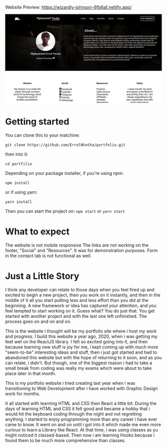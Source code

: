 Website Preview: https://wizardly-johnson-6fb6af.netlify.app/


<img src="https://github.com/ErrolNtetha/portfolio/blob/master/src/portfolio.png" alt="portfolio screenshot" />

# Getting started
You can clone this to your matchine:
```
git clone https://github.com/ErrolNtetha/portfolio.git
``` 
then into it:
```
cd portfilio
```
Depending on your package installer, if you're using npm:
```
npm install
``` 
or if using yarn: 
```
yarn install
```
Then you can start the project on: 
`npm start`  or `yarn start`


# What to expect 
The website is not mobile responsive
The links are not working on the footer, "Social" and "Resources". It was for demonstration purposes. 
Form in the contact tab is not functional as well.

# Just a Little Story

I think any developer can relate to those days when you feel fired up and excited to begin a new project, then you work on it instantly, and then in the middle of it all you start putting less and less effort than you did at the beginning. A new framework or idea has captured your attention, and you feel tempted to start working on it. Guess what? You do just that. You get started with another project and with the last one left unfinished. The process goes on and on and on. 

This is the website i thought will be my portfolio site where i host my work and progress. I build this website a year ago, 2020, when i was getting my feet wet on the ReactJS library. 
I felt so excited going into it, and then because learning new stuff is joy for me, i kept coming up with much more "seem-to-be" interesting ideas and stuff, then i just got started and had to abandoned this website but with the hope of returning to it soon, and as you can relate, i didn't. But though, one of the biggest reason i had to take a small break from coding was really my exams which were about to take place later in that month.

This is my portfolio website i tried creating last year when i was transitioning to Web Development after i have worked with Graphic Design work for months. 

It all started with learning HTML and CSS then React a little bit. During the days of learning HTML and CSS it felt good and became a hobby that i would hit the keyboard coding through the night and not regretting anything. I started to enjoy programming more than any career i have ever came to know. It went on and on until i got into it which made me even more curious to learn a Library like React. At that time, i was using classes as yu might noticed it classed-based. Then now i am learning Hooks because i found them to be much more comprehensive than classes.
